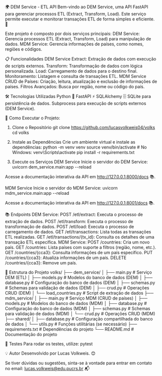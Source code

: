 🌍 DEM Service - ETL API
Bem-vindo ao DEM Service, uma API FastAPI para gerenciar processos ETL (Extract, Transform, Load). Este serviço permite executar e monitorar transações ETL de forma simples e eficiente. 🎉

Este projeto é composto por dois serviços principais:
DEM Service: Gerencia processos ETL (Extract, Transform, Load) para manipulação de dados.
MDM Service: Gerencia informações de países, como nomes, regiões e códigos.

📋 Funcionalidades
DEM Service
Extract: Extração de dados com execução de scripts externos.
Transform: Transformação de dados com lógica personalizada.
Load: Carregamento de dados para o destino final.
Monitoramento: Listagem e consulta de transações ETL.
MDM Service
CRUD de Países: Criação, leitura, atualização e exclusão de informações de países.
Filtros Avançados: Busca por região, nome ou código do país.

🛠️ Tecnologias Utilizadas
Python 🐍
FastAPI ⚡
SQLAlchemy 🗄️
SQLite para persistência de dados.
Subprocess para execução de scripts externos (DEM Service).

🚀 Como Executar o Projeto:
1. Clone o Repositório 
git clone https://github.com/lucasvolkweis04/volks
cd volks

2. Instale as Dependências
Crie um ambiente virtual e instale as dependências:
python -m venv venv
source venv/bin/activate  # No Windows: venv\Scripts\activate
pip install -r requirements.txt

3. Execute os Serviços
DEM Service
Inicie o servidor do DEM Service:
uvicorn dem_service.main:app --reload

Acesse a documentação interativa da API em http://127.0.0.1:8000/docs 📚.

MDM Service
Inicie o servidor do MDM Service:
uvicorn mdm_service.main:app --reload

Acesse a documentação interativa da API em http://127.0.0.1:8001/docs 📚.

📚 Endpoints
DEM Service:
POST /etl/extract: Executa o processo de extração de dados.
POST /etl/transform: Executa o processo de transformação de dados.
POST /etl/load: Executa o processo de carregamento de dados.
GET /etl/transactions: Lista todas as transações ETL realizadas.
GET /etl/transactions/{tx_id}: Consulta os detalhes de uma transação ETL específica.
MDM Service:
POST /countries: Cria um novo país.
GET /countries: Lista países com suporte a filtros (região, nome, etc.).
GET /countries/{cca3}: Consulta informações de um país específico.
PUT /countries/{cca3}: Atualiza informações de um país.
DELETE /countries/{cca3}: Remove um país.

📂 Estrutura do Projeto
volks/
├── dem_service/
│   ├── main.py          # Serviço DEM (ETL)
│   ├── models.py        # Modelos do banco de dados (DEM)
│   ├── database.py      # Configuração do banco de dados (DEM)
│   ├── schemas.py       # Schemas para validação de dados (DEM)
│   ├── crud.py          # Operações CRUD (DEM)
│   └── load_countries.py # Script de extração de dados
├── mdm_service/
│   ├── main.py          # Serviço MDM (CRUD de países)
│   ├── models.py        # Modelos do banco de dados (MDM)
│   ├── database.py      # Configuração do banco de dados (MDM)
│   ├── schemas.py       # Schemas para validação de dados (MDM)
│   └── crud.py          # Operações CRUD (MDM)
├── shared/
│   ├── database.py      # Configuração compartilhada do banco de dados
│   └── utils.py         # Funções utilitárias (se necessário)
├── requirements.txt     # Dependências do projeto
└── README.md            # Documentação do projeto

🧪 Testes
Para rodar os testes, utilize:
pytest

💡 Autor
Desenvolvido por Lucas Volkweis. 😊

Se tiver dúvidas ou sugestões, sinta-se à vontade para entrar em contato no email: lucas.volkweis@edu.pucrs.br 📬
